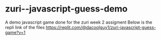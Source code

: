 # zuri--javascript-guess-demo
A demo javascript game done for the zuri week 2 assigment
Below is the repli link of the files
https://replit.com/@dacoolguy1/zuri-javascript-guess-game?v=1
